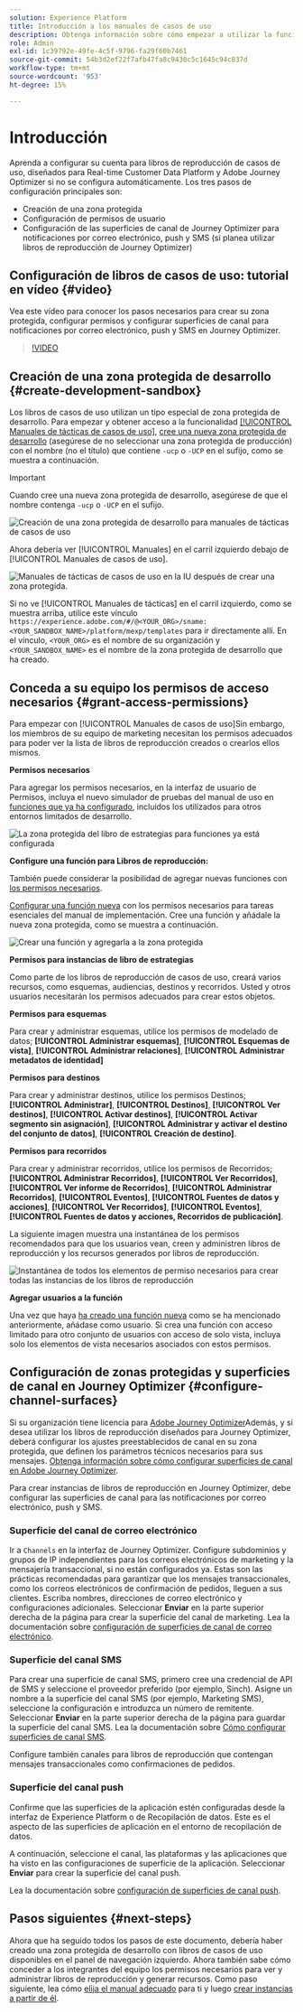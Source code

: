 ```yaml
---
solution: Experience Platform
title: Introducción a los manuales de casos de uso
description: Obtenga información sobre cómo empezar a utilizar la funcionalidad de manuales de tácticas de casos de uso.
role: Admin
exl-id: 1c39792e-49fe-4c5f-9796-fa29f60b7461
source-git-commit: 54b3d2ef22f7afb47fa8c9430c5c1645c94c837d
workflow-type: tm+mt
source-wordcount: '953'
ht-degree: 15%

---
```



# Introducción 

Aprenda a configurar su cuenta para libros de reproducción de casos de uso, diseñados para Real-time Customer Data Platform y Adobe Journey Optimizer si no se configura automáticamente. Los tres pasos de configuración principales son:

* Creación de una zona protegida
* Configuración de permisos de usuario
* Configuración de las superficies de canal de Journey Optimizer para notificaciones por correo electrónico, push y SMS (si planea utilizar libros de reproducción de Journey Optimizer)

## Configuración de libros de casos de uso: tutorial en vídeo {#video}

Vea este vídeo para conocer los pasos necesarios para crear su zona protegida, configurar permisos y configurar superficies de canal para notificaciones por correo electrónico, push y SMS en Journey Optimizer.

>[!VIDEO](https://video.tv.adobe.com/v/3426987?learn=on)

## Creación de una zona protegida de desarrollo {#create-development-sandbox}

Los libros de casos de uso utilizan un tipo especial de zona protegida de desarrollo. Para empezar y obtener acceso a la funcionalidad [[!UICONTROL Manuales de tácticas de casos de uso]](/help/use-case-playbooks/playbooks/overview.md), [cree una nueva zona protegida de desarrollo](/help/sandboxes/ui/user-guide.md#create) (asegúrese de no seleccionar una zona protegida de producción) con el nombre (no el título) que contiene `-ucp` o `-UCP` en el sufijo, como se muestra a continuación.

>[!IMPORTANT]
>
>Cuando cree una nueva zona protegida de desarrollo, asegúrese de que el nombre contenga `-ucp` o `-UCP` en el sufijo.


![Creación de una zona protegida de desarrollo para manuales de tácticas de casos de uso](/help/use-case-playbooks/assets/playbooks/get-started/create-sandbox-ucp.png)

Ahora debería ver [!UICONTROL Manuales] en el carril izquierdo debajo de [!UICONTROL Manuales de casos de uso].

![Manuales de tácticas de casos de uso en la IU después de crear una zona protegida.](/help/use-case-playbooks/assets/playbooks/get-started/ucp-sandbox-in-ui.png)

Si no ve [!UICONTROL Manuales de tácticas] en el carril izquierdo, como se muestra arriba, utilice este vínculo `https://experience.adobe.com/#/@<YOUR_ORG>/sname:<YOUR_SANDBOX_NAME>/platform/mexp/templates` para ir directamente allí. En el vínculo, `<YOUR_ORG>` es el nombre de su organización y `<YOUR_SANDBOX_NAME>` es el nombre de la zona protegida de desarrollo que ha creado.

## Conceda a su equipo los permisos de acceso necesarios {#grant-access-permissions}

Para empezar con [!UICONTROL Manuales de casos de uso]Sin embargo, los miembros de su equipo de marketing necesitan los permisos adecuados para poder ver la lista de libros de reproducción creados o crearlos ellos mismos.

**Permisos necesarios**

Para agregar los permisos necesarios, en la interfaz de usuario de Permisos, incluya el nuevo simulador de pruebas del manual de uso en [funciones que ya ha configurado](/help/access-control/abac/ui/permissions.md#managing-sandboxes-for-role), incluidos los utilizados para otros entornos limitados de desarrollo.

![La zona protegida del libro de estrategias para funciones ya está configurada](/help/use-case-playbooks/assets/playbooks/get-started/permissions-to-existing-roles.png)

**Configure una función para Libros de reproducción:**

También puede considerar la posibilidad de agregar nuevas funciones con [los permisos necesarios](/help/access-control/home.md#sandboxes-and-permissions).

[Configurar una función nueva](/help/access-control/abac/ui/permissions.md) con los permisos necesarios para tareas esenciales del manual de implementación. Cree una función y añádale la nueva zona protegida, como se muestra a continuación.

![Crear una función y agregarla a la zona protegida](/help/use-case-playbooks/assets/playbooks/get-started/create-new-role.png)

**Permisos para instancias de libro de estrategias**

Como parte de los libros de reproducción de casos de uso, creará varios recursos, como esquemas, audiencias, destinos y recorridos. Usted y otros usuarios necesitarán los permisos adecuados para crear estos objetos.

**Permisos para esquemas**

Para crear y administrar esquemas, utilice los permisos de modelado de datos; **[!UICONTROL Administrar esquemas]**, **[!UICONTROL Esquemas de vista]**, **[!UICONTROL Administrar relaciones]**, **[!UICONTROL Administrar metadatos de identidad]**

**Permisos para destinos**

Para crear y administrar destinos, utilice los permisos Destinos; **[!UICONTROL Administrar]**, **[!UICONTROL Destinos]**, **[!UICONTROL Ver destinos]**, **[!UICONTROL Activar destinos]**, **[!UICONTROL Activar segmento sin asignación]**, **[!UICONTROL Administrar y activar el destino del conjunto de datos]**, **[!UICONTROL Creación de destino]**.

**Permisos para recorridos**

Para crear y administrar recorridos, utilice los permisos de Recorridos; **[!UICONTROL Administrar Recorridos]**, **[!UICONTROL Ver Recorridos]**, **[!UICONTROL Ver informe de Recorridos]**, **[!UICONTROL Administrar Recorridos]**, **[!UICONTROL Eventos]**, **[!UICONTROL Fuentes de datos y acciones]**, **[!UICONTROL Ver Recorridos]**, **[!UICONTROL Eventos]**, **[!UICONTROL Fuentes de datos y acciones, Recorridos de publicación]**.

La siguiente imagen muestra una instantánea de los permisos recomendados para que los usuarios vean, creen y administren libros de reproducción y los recursos generados por libros de reproducción.

![Instantánea de todos los elementos de permiso necesarios para crear todas las instancias de los libros de reproducción](/help/use-case-playbooks/assets/playbooks/get-started/permission-snapshot.png)

**Agregar usuarios a la función**

Una vez que haya [ha creado una función nueva](/help/access-control/abac/ui/permissions.md#managing-users-for-role) como se ha mencionado anteriormente, añádase como usuario. Si crea una función con acceso limitado para otro conjunto de usuarios con acceso de solo vista, incluya solo los elementos de vista necesarios asociados con estos permisos.

## Configuración de zonas protegidas y superficies de canal en Journey Optimizer {#configure-channel-surfaces}

Si su organización tiene licencia para [Adobe Journey Optimizer](https://experienceleague.adobe.com/docs/journey-optimizer/using/ajo-home.html?lang=es)Además, y si desea utilizar los libros de reproducción diseñados para Journey Optimizer, deberá configurar los ajustes preestablecidos de canal en su zona protegida, que definen los parámetros técnicos necesarios para sus mensajes. [Obtenga información sobre cómo configurar superficies de canal en Adobe Journey Optimizer](https://experienceleague.adobe.com/docs/journey-optimizer/using/configuration/channel-surfaces.html?lang=es).

Para crear instancias de libros de reproducción en Journey Optimizer, debe configurar las superficies de canal para las notificaciones por correo electrónico, push y SMS.

### Superficie del canal de correo electrónico

Ir a `Channels` en la interfaz de Journey Optimizer. Configure subdominios y grupos de IP independientes para los correos electrónicos de marketing y la mensajería transaccional, si no están configurados ya. Estas son las prácticas recomendadas para garantizar que los mensajes transaccionales, como los correos electrónicos de confirmación de pedidos, lleguen a sus clientes. Escriba nombres, direcciones de correo electrónico y configuraciones adicionales. Seleccionar **Enviar** en la parte superior derecha de la página para crear la superficie del canal de marketing. Lea la documentación sobre [configuración de superficies de canal de correo electrónico](https://experienceleague.adobe.com/docs/journey-optimizer/using/email/configure-email/email-settings.html).

### Superficie del canal SMS

Para crear una superficie de canal SMS, primero cree una credencial de API de SMS y seleccione el proveedor preferido (por ejemplo, Sinch). Asigne un nombre a la superficie del canal SMS (por ejemplo, Marketing SMS), seleccione la configuración e introduzca un número de remitente. Seleccionar **Enviar** en la parte superior derecha de la página para guardar la superficie del canal SMS. Lea la documentación sobre [Cómo configurar superficies de canal SMS](https://experienceleague.adobe.com/docs/journey-optimizer/using/sms/sms-configuration.html?lang=es#message-preset-sms).

Configure también canales para libros de reproducción que contengan mensajes transaccionales como confirmaciones de pedidos.

### Superficie del canal push

Confirme que las superficies de la aplicación estén configuradas desde la interfaz de Experience Platform o de Recopilación de datos. Este es el aspecto de las superficies de aplicación en el entorno de recopilación de datos.

<!-- ![App surfaces in Data collections](/help/use-case-playbooks/assets/playbooks/get-started/.png) -->

A continuación, seleccione el canal, las plataformas y las aplicaciones que ha visto en las configuraciones de superficie de la aplicación. Seleccionar **Enviar** para crear la superficie del canal push.

Lea la documentación sobre [configuración de superficies de canal push](https://experienceleague.adobe.com/docs/journey-optimizer/using/push/push-config/push-configuration.html).

## Pasos siguientes {#next-steps}

Ahora que ha seguido todos los pasos de este documento, debería haber creado una zona protegida de desarrollo con libros de casos de uso disponibles en el panel de navegación izquierdo. Ahora también sabe cómo conceder a los integrantes del equipo los permisos necesarios para ver y administrar libros de reproducción y generar recursos. Como paso siguiente, lea cómo [elija el manual adecuado](/help/use-case-playbooks/playbooks/choose.md) para ti y luego [crear instancias a partir de él](/help/use-case-playbooks/playbooks/create-share-reuse.md).
